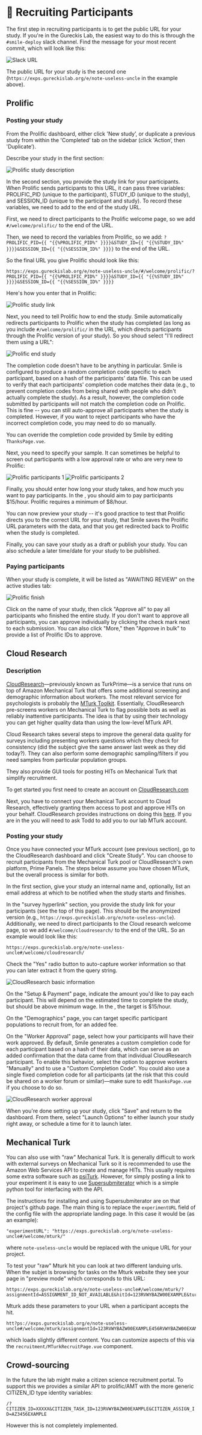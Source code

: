 # :raising_hand: Recruiting Participants

The first step in recruiting participants is to get the public URL for your study. If you're in the Gureckis Lab, the easiest way to do this is through the `#smile-deploy` slack channel. Find the message for your most recent commit, which will look like this:

![Slack URL](/images/getURL-slack.png)

The public URL for your study is the second one (`https://exps.gureckislab.org/e/note-useless-uncle` in the example above).

## Prolific

### Posting your study

From the Prolific dashboard, either click 'New study’, or duplicate a previous study from within the 'Completed’ tab on the sidebar (click 'Action’, then 'Duplicate’).

Describe your study in the first section:

![Prolific study description](/images/prolific-step1.png)

In the second section, you provide the study link for your participants. When Prolific sends participants to this URL, it can pass three variables: PROLIFIC_PID (unique to the participant), STUDY_ID (unique to the study), and SESSION_ID (unique to the participant and study). To record these variables, we need to add to the end of the study URL.

First, we need to direct participants to the Prolific welcome page, so we add `#/welcome/prolific/` to the end of the URL.

Then, we need to record the variables from Prolific, so we add: `?PROLIFIC_PID={{ "{{%PROLIFIC_PID%" }}}}&STUDY_ID={{ "{{%STUDY_ID%" }}}}&SESSION_ID={{ "{{%SESSION_ID%" }}}}` to the end of the URL.

So the final URL you give Prolific should look like this:

`https://exps.gureckislab.org/e/note-useless-uncle/#/welcome/prolific/?PROLIFIC_PID={{ "{{%PROLIFIC_PID%" }}}}&STUDY_ID={{ "{{%STUDY_ID%" }}}}&SESSION_ID={{ "{{%SESSION_ID%" }}}}`

Here's how you enter that in Prolific:

![Prolific study link](/images/prolific-step2.png)

Next, you need to tell Prolific how to end the study. Smile automatically redirects participants to Prolific when the study has completed (as long as you include `#/welcome/prolific/` in the URL, which directs participants through the Prolific version of your study). So you shoud select "I'll redirect them using a URL":

![Prolific end study](/images/prolific-step3.png)

The completion code doesn't have to be anything in particular. Smile is configured to produce a random completion code specific to each participant, based on a hash of the participants' data file. This can be used to verify that each participants' completion code matches their data (e.g., to prevent completion codes from being shared with people who didn't actually complete the study). As a result, however, the completion code submitted by participants will not match the completion code on Prolific. This is fine -- you can still auto-approve all participants when the study is completed. However, if you want to reject participants who have the incorrect completion code, you may need to do so manually.

You can override the completion code provided by Smile by editing `ThanksPage.vue`.

Next, you need to specify your sample. It can sometimes be helpful to screen out participants with a low approval rate or who are very new to Prolific:

![Prolific participants 1](/images/prolific-step4.png)
![Prolific participants 2](/images/prolific-step5.png)

Finally, you should enter how long your study takes, and how much you want to pay participants. In the <GureckisLabText />, you should aim to pay participants $15/hour. Prolific requires a minimum of $8/hour.

You can now preview your study -- it's good practice to test that Prolific directs you to the correct URL for your study, that Smile saves the Prolific URL parameters with the data, and that you get redirected back to Prolific when the study is completed.

Finally, you can save your study as a draft or publish your study. You can also schedule a later time/date for your study to be published.

### Paying participants

When your study is complete, it will be listed as "AWAITING REVIEW" on the active studies tab:

![Prolific finish](/images/prolific-step6.png)

Click on the name of your study, then click "Approve all" to pay all participants who finished the entire study. If you don't want to approve all participants, you can approve individually by clicking the check mark next to each submission. You can also click "More," then "Approve in bulk" to provide a list of Prolific IDs to approve.

<!-- - Set the URL for your experiment to the IP address of the server using the format `http://<hostname>:<port-number>/`. (T Make sure you include the forward slash, `/`, at the end, and make sure that you do not include the angle brackets.
- Under 'How to record Prolific IDs’, select the option 'I’ll use URL parameters’.
- Make sure Prolific will pass the following variables: PROLIFIC_PID, STUDY_ID, and SESSION_ID.
- At the end of the three steps above, the URL in the box under 'What is the URL of your study?’ should look something like:

http://128.100.100.100:9000/?PROLIFIC_PID=[[%PROLIFIC_PID%]]&STUDY_ID=[[%STUDY_ID%]]&SESSION_ID=[[%SESSION_ID%]]


At the end you redirect the participant to
https://app.prolific.co/submissions/complete?cc=HZCQS9MX
The completion code doesn't have to be anything in particular but there is an  -->

## Cloud Research

### Description

[CloudResearch](https://www.cloudresearch.com)—previously known as TurkPrime—is a service that runs on top of Amazon Mechanical Turk that offers some additional screening and demographic information about workers. The most relevant service for psychologists is probably the [MTurk Toolkit](https://www.cloudresearch.com/products/turkprime-mturk-toolkit/). Essentially, CloudResearch pre-screens workers on Mechanical Turk to flag possible bots as well as reliably inattentive participants. The idea is that by using their technology you can get higher quality data than using the low-level MTurk API.

Cloud Research takes several steps to improve the general data quality for surveys including presenting workers questions which they check for consistency (did the subject give the same answer last week as they did today?). They can also perform some demographic sampling/filters if you need samples from particular population groups.

They also provide GUI tools for posting HITs on Mechanical Turk that simplify recruitment.

To get started you first need to create an account on [CloudResearch.com](https://account.cloudresearch.com/Account/Login)

Next, you have to connect your Mechanical Turk account to Cloud Research, effectively granting them access to post and approve HITs on your behalf. CloudResearch provides instructions on doing this [here](https://cloudresearch-com.s3.amazonaws.com/files/Instructions+for+linking+MTurk+and+CloudResearch+Accounts.pdf). If you are in the <GureckisLabText /> you will need to ask Todd to add you to our lab MTurk account.

<!-- To create studies you use the intuitive study builder.  There are many custom fields that you can use to configure your study including payment, demographic restrictions, privacy-enhancing features, etc... However, the most important is to post the correct link to the study.  Here is an example.  But basically it is


At the end of CloudResearch studies you display to the worker a completion code that they paste into the study window.   -->

### Posting your study

Once you have connected your MTurk account (see previous section), go to the CloudResearch dashboard and click "Create Study". You can choose to recruit participants from the Mechanical Turk pool or CloudResearch's own platform, Prime Panels. The steps below assume you have chosen MTurk, but the overall process is similar for both.

In the first section, give your study an internal name and, optionally, list an email address at which to be notified when the study starts and finishes.

In the "survey hyperlink" section, you provide the study link for your participants (see the top of this page). This should be the anonymized version (e.g., `https://exps.gureckislab.org/e/note-useless-uncle`). Additionally, we need to direct participants to the Cloud research welcome page, so we add `#/welcome/cloudresearch/` to the end of the URL. So an example would look like this:

```
https://exps.gureckislab.org/e/note-useless-uncle#/welcome/cloudresearch/
```

Check the "Yes" radio button to auto-capture worker information so that you can later extract it from the query string.

![CloudResearch basic information](/images/cloudresearch-step1.png)

On the "Setup & Payment" page, indicate the amount you'd like to pay each participant. This will depend on the estimated time to complete the study, but should be above minimum wage. In the <GureckisLabText />, the target is $15/hour.

On the "Demographics" page, you can target specific participant populations to recruit from, for an added fee.

On the "Worker Approval" page, select how your participants will have their work approved. By default, Smile generates a custom completion code for each participant based on a hash of their data, which can serve as an added confirmation that the data came from that individual CloudResearch participant. To enable this behavior, select the option to approve workers "Manually" and to use a "Custom Completion Code". You could also use a single fixed completion code for all participants (at the risk that this could be shared on a worker forum or similar)—make sure to edit `ThanksPage.vue` if you choose to do so.

![CloudResearch worker approval](/images/cloudresearch-step2.png)

When you're done setting up your study, click "Save" and return to the dashboard. From there, select "Launch Options" to either launch your study right away, or schedule a time for it to launch later.

## Mechanical Turk

You can also use <SmileText /> with "raw" Mechanical Turk. It is generally difficult to work with external surveys on Mechanical Turk so it is recommended to use the Amazon Web Services API to create and manage HITs. This usually requires some extra software such as [psiTurk](https://psiturk.org). However, for simply posting a link to your <SmileText /> experiment it is easy to use [Supersubmiterator](https://github.com/sebschu/Submiterator) which is a simple python tool for interfacing with the API.

The instructions for installing and using Supersubmiterator are on that project's github page. The main thing is to replace the `experimentURL` field of the config file with the appropriate landing page. In this case it would be (as an example):

```
"experimentURL": "https://exps.gureckislab.org/e/note-useless-uncle#/welcome/mturk/"
```

where `note-useless-uncle` would be replaced with the unique URL for your project.

To test your "raw" Mturk hit you can look at two different landuing urls. When the subjet is browsing for tasks on the Mturk website they see your page in "preview mode" which corresponds to this URL:

```
https://exps.gureckislab.org/e/note-useless-uncle#/welcome/mturk/?assignmentId=ASSIGNMENT_ID_NOT_AVAILABLE&hitId=123RVWYBAZW00EXAMPLE&turkSubmitTo=https://www.mturk.com/&workerId=AZ3456EXAMPLE
```

Mturk adds these parameters to your URL when a participant accepts the hit.

```
htt?ps://exps.gureckislab.org/e/note-useless-uncle#/welcome/mturk/assignmentId=123RVWYBAZW00EXAMPLE456RVWYBAZW00EXAMPLE&hitId=123RVWYBAZW00EXAMPLE&turkSubmitTo=https://www.mturk.com/&workerId=AZ3456EXAMPLE
```

which loads slightly different content. You can customize aspects of this via the `recruitment/MTurkRecruitPage.vue` component.

## Crowd-sourcing

In the future the lab might make a citizen science recruitment portal. To support this we provides a similar API to prolific/AMT with the more generic CITIZEN_ID type identity variables:

`/?CITIZEN_ID=XXXXX&CITIZEN_TASK_ID=123RVWYBAZW00EXAMPLE&CITIZEN_ASSIGN_ID=AZ3456EXAMPLE`

However this is not completely implemented.
